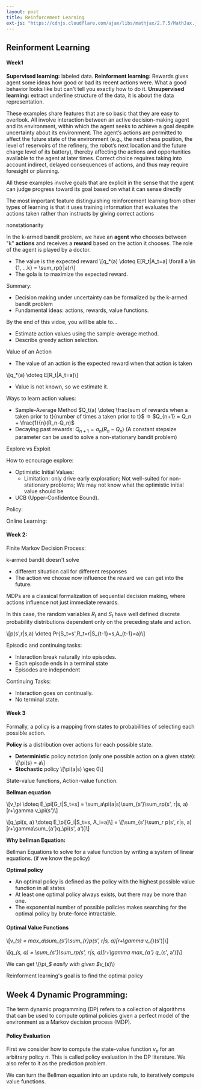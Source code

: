 ```yaml
---
layout: post
title: Reinforcement Learning
ext-js: "https://cdnjs.cloudflare.com/ajax/libs/mathjax/2.7.5/MathJax.js?config=TeX-MML-AM_CHTML"
---
```



## Reinforment Learning
#### Week1
**Supervised learning:** labeled data. 
**Reinforment learning:** Rewards gives agent some ideas how good or bad its recent actions were. What a good behavior looks like but can't tell you exactly how to do it. 
**Unsupervised learning:** extract underline structure of the data, it is about the data representation. 

These examples share features that are so basic that they are easy to overlook. All involve interaction between an active decision-making agent and its environment, within which the agent seeks to achieve a goal despite uncertainty about its environment. The agent’s actions are permitted to affect the future state of the environment (e.g., the next chess position, the level of reservoirs of the refinery, the robot’s next location and the future charge level of its battery), thereby affecting the actions and opportunities available to the agent at later times. Correct choice requires taking into account indirect, delayed consequences of actions, and thus may require foresight or planning.

All these examples involve goals that are explicit in the sense that the agent can judge progress toward its goal based on what it can sense directly

The most important feature distinguishing reinforcement learning from other types of learning is that it uses training information that evaluates the actions taken rather than instructs by giving correct actions

nonstationarity

In the k-armed bandit problem, we have an **agent** who chooses between "k" **actions** and receives a **reward** based on the action it chooses. The role of the agent is played by a doctor. 

* The value is the expected reward
\\[q_*(a) \doteq E[R_t|A_t=a]  \forall a \in \{1, ...k\} = \sum_rp(r|a)r\\]
* The gola is to maximize the expected reward. 


Summary: 
* Decision making under uncertainty can be formalized by the k-armed bandit problem
* Fundamental ideas: actions, rewards, value functions. 



By the end of this vidoe, you will be able to...
* Estimate action values using the sample-average method. 
* Describe greedy action selection. 

Value of an Action
* The value of an action is the expected reward when that action is taken

\\[q_*(a) \doteq E[R_t|A_t=a]\\]
* Value is not known, so we estimate it. 

Ways to learn action values: 
* Sample-Average Method $Q_t(a) \doteq \frac{sum of rewards when a taken prior to t}{number of times a taken prior to t}$ => $Q_{n+1} = Q_n + \frac{1}{n}(R_n-Q_n)$
* Decaying past rewards: $Q_{n+1}=a_n(R_n-Q_n)$ (A constant stepsize parameter can be used to solve a non-stationary bandit problem)

Explore vs Exploit

How to ecnourage explore: 
* Optimistic Initial Values:
	* Limitation: only drive early exploration; Not well-suited for non-stationary problems; We may not know what the optimistic initial value should be
* UCB (Upper-Confidentce Bound). 

Policy: 

Online Learning: 

#### Week 2:
Finite Markov Decision Process: 

k-armed bandit doesn't solve
* different situation call for different responses
* The action we choose now influence the reward we can get into the future. 


MDPs are a classical formalization of sequential decision making, where actions influence not just immediate rewards. 

In this case, the random variables $R_t$ and $S_t$ have well defined discrete probability distributions dependent only on the preceding state and action.

\\[p(s',r|s,a) \doteq Pr\{S_t=s',R_t=r|S_{t-1}=s,A_{t-1}=a\}\\]

Episodic and continuing tasks: 

* Interaction break naturally into episodes. 
* Each episode ends in a terminal state
* Episodes are independent

Continuing Tasks: 
* Interaction goes on continually. 
* No terminal state. 


#### Week 3

Formally, a policy is a mapping from states to probabilities of selecting each possible action.

**Policy** is a distribution over actions for each possible state. 
* **Deterministic** policy notation (only one possible action on a given state): 
\\[\pi(s) = a\\]
* **Stochastic** policy 
\\[\pi(a|s) \geq 0\\]

State-value functions, Action-value function. 

**Bellman equation**

\\[v_\pi \doteq E_\pi[G_t|S_t=s] = \sum_a\pi(a|s)\sum_{s'}\sum_rp(s', r|s, a)[r+\gamma v_\pi(s')\\]

\\[q_\pi(s, a) \doteq E_\pi[G_i|S_t=s, A_i=a]\\] = \\[\sum_{s'}\sum_r p(s', r|s, a)[r+\gamma\sum_{a'}q_\pi(s', a')]\\]

**Why bellman Equation:** 

Bellman Equations to solve for a value function by writing a system of linear equations. (if we know the policy)

**Optimal policy**

* An optimal policy is defined as the policy with the highest possible value function in all states
* At least one optimal policy always exists, but there may be more than one. 
* The exponential number of possible policies makes searching for the optimal policy by brute-force intractable. 

#### Optimal Value Functions

\\[v_*(s) = max_a\sum_{s'}\sum_{r}p(s', r|s, a)[r+\gamma v_{*}(s')]\\]

\\[q_*(s, a) = \sum_{s'}\sum_rp(s', r|s, a)[r+\gamma max_{a'} q_*(s', a')]\\]

We can get \\(\pi_*$ easily with given $v_*(s)\\)

Reinforment learning's goal is to find the optimal policy

## Week 4 Dynamic Programming: 

The term dynamic programming (DP) refers to a collection of algorithms that can be used to compute optimal policies given a perfect model of the environment as a Markov decision process (MDP).

#### Policy Evaluation
First we consider how to compute the state-value function $v_\pi$ for an arbitrary policy $\pi$. This is called policy evaluation in the DP literature. We also refer to it as the prediction problem.


We can turn the Bellman equation into an update ruls, to iteratively compute value functions. 

